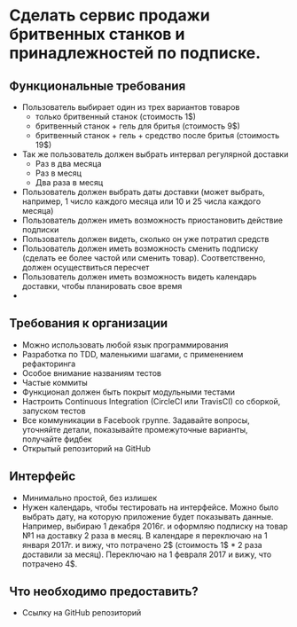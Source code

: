 # Сделать сервис продажи бритвенных станков и принадлежностей по подписке. 

## Функциональные требования
* Пользователь выбирает один из трех вариантов товаров
    - только бритвенный станок (стоимость 1$)
    - бритвенный станок + гель для бритья (стоимость 9$)
    - бритвенный станок + гель + средство после бритья (стоимость 19$)
* Так же пользователь должен выбрать интервал регулярной доставки
    - Раз в два месяца
    - Раз в месяц
    - Два раза в месяц
* Пользователь должен выбрать даты доставки (может выбрать, например, 1 число каждого месяца или 10 и 25 числа каждого месяца)
* Пользователь должен иметь возможность приостановить действие подписки
* Пользователь должен видеть, сколько он уже потратил средств
* Пользователь должен иметь возможность сменить подписку (сделать ее более частой или сменить товар). Соответственно, должен осуществиться пересчет
* Пользователь должен иметь возможность видеть календарь доставки, чтобы планировать свое время
* 

## Требования к организации
* Можно использовать любой язык программирования
* Разработка по TDD, маленькими шагами, с применением рефакторинга
* Особое внимание названиям тестов
* Частые коммиты
* Функционал должен быть покрыт модульными тестами
* Настроить Continuous Integration (CircleCI или TravisCI) со сборкой, запуском тестов
* Все коммуникации в Facebook группе. Задавайте вопросы, уточняйте детали, показывайте промежуточные варианты, получайте фидбек
* Открытый репозиторий на GitHub

## Интерфейс
* Минимально простой, без излишек
* Нужен календарь, чтобы тестировать на интерфейсе. Можно было выбрать дату, на которую приложение будет показывать данные. Например, выбираю 1 декабря 2016г. и оформляю подписку на товар №1 на доставку 2 раза в месяц. В календаре я переключаю на 1 января 2017г. и вижу, что потрачено 2$ (стоимость 1$ * 2 раза доставили за месяц). Переключаю на 1 февраля 2017 и вижу, что потрачено 4$.

## Что необходимо предоставить?
* Ссылку на GitHub репозиторий
